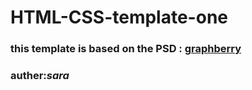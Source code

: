 # HTML-CSS-template-one

### this template is based on the PSD : [graphberry](https://www.graphberry.com/item/leon-psd-agency-template)

### auther:**_sara_**

